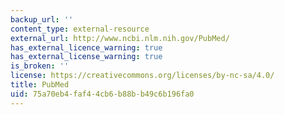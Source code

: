 ```yaml
---
backup_url: ''
content_type: external-resource
external_url: http://www.ncbi.nlm.nih.gov/PubMed/
has_external_licence_warning: true
has_external_license_warning: true
is_broken: ''
license: https://creativecommons.org/licenses/by-nc-sa/4.0/
title: PubMed
uid: 75a70eb4-faf4-4cb6-b88b-b49c6b196fa0
---
```

